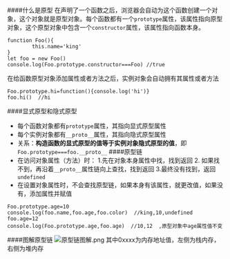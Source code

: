 ####什么是原型
在声明了一个函数之后，浏览器会自动为这个函数创建一个对象，这个对象就是原型对象。每个函数都有一个`prototype`属性，该属性指向原型对象，这个原型对象中包含一个`constructor`属性，该属性指向函数本身。
````
function Foo(){
        this.name='king'
}
let foo = new Foo()
console.log(Foo.prototype.constructor===Foo) //true
````
在给函数原型对象添加属性或者方法之后，实例对象会自动拥有其属性或者方法
````
Foo.prototype.hi=function(){console.log('hi')}
foo.hi()  //hi
````
####显式原型和隐式原型
+ 每个函数对象都有`prototype`属性，其指向显式原型属性
+ 每个实例对象都有`__proto__`属性，其指向隐式原型属性
+ 关系：**构造函数的显式原型的值等于实例对象隐式原型的值**，即`Foo.prototype===foo.__proto__`
####原型链
+ 在访问对象属性（方法）时：
        1.先在对象本身属性中找，找到返回
        2. 如果找不到，再沿着`__proto__`属性链向上查找，找到返回
        3.最终没有找到，返回`undefined`
+ 在设置对象属性时，不会查找原型链，如果本身有该属性，就更改值，如果没有，添加属性并赋值
````
Foo.prototype.age=10
console.log(foo.name,foo.age,foo.color)  //king,10,undefined
foo.age=12
console.log(Foo.prototype.age,foo.age)  //10,12  ,原型对象中age属性值不变
````
####图解原型链
![原型链图解.png](https://upload-images.jianshu.io/upload_images/13613564-4e300fa0f1f247cb.png?imageMogr2/auto-orient/strip%7CimageView2/2/w/1240)
其中0xxxx为内存地址值，左侧为栈内存，右侧为堆内存


